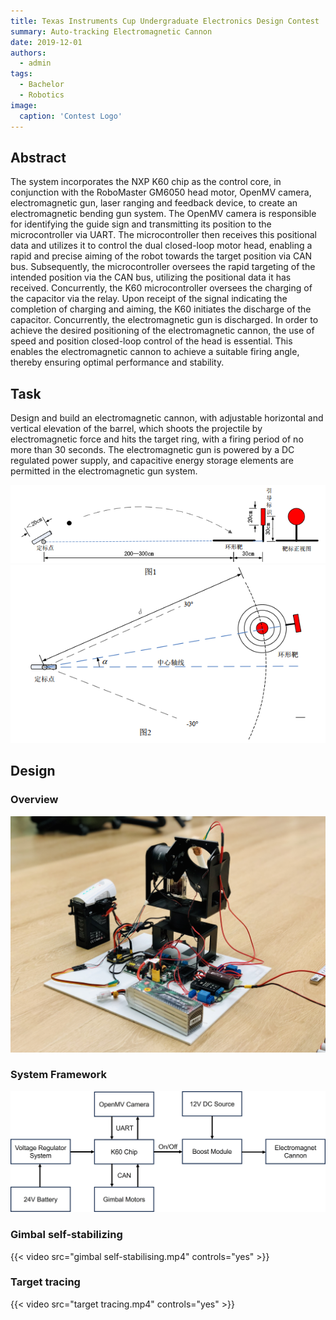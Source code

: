 ```yaml
---
title: Texas Instruments Cup Undergraduate Electronics Design Contest
summary: Auto-tracking Electromagnetic Cannon
date: 2019-12-01
authors:
  - admin
tags:
  - Bachelor
  - Robotics
image:
  caption: 'Contest Logo'
---
```


## Abstract

The system incorporates the NXP K60 chip as the control core, in conjunction with the RoboMaster GM6050 head motor, OpenMV camera, electromagnetic gun, laser ranging and feedback device, to create an electromagnetic bending gun system. The OpenMV camera is responsible for identifying the guide sign and transmitting its position to the microcontroller via UART. The microcontroller then receives this positional data and utilizes it to control the dual closed-loop motor head, enabling a rapid and precise aiming of the robot towards the target position via CAN bus. Subsequently, the microcontroller oversees the rapid targeting of the intended position via the CAN bus, utilizing the positional data it has received. Concurrently, the K60 microcontroller oversees the charging of the capacitor via the relay. Upon receipt of the signal indicating the completion of charging and aiming, the K60 initiates the discharge of the capacitor. Concurrently, the electromagnetic gun is discharged. In order to achieve the desired positioning of the electromagnetic cannon, the use of speed and position closed-loop control of the head is essential. This enables the electromagnetic cannon to achieve a suitable firing angle, thereby ensuring optimal performance and stability.

## Task

Design and build an electromagnetic cannon, with adjustable horizontal and vertical elevation of the barrel, which shoots the projectile by electromagnetic force and hits the target ring, with a firing period of no more than 30 seconds. The electromagnetic gun is powered by a DC regulated power supply, and capacitive energy storage elements are permitted in the electromagnetic gun system.

<img src=".\fig1.png" style="zoom:80%;" />

<img src=".\fig2.png" style="zoom:90%;" />

## Design

### Overview

<img src=".\Electromagnetic Cannon2.jpg" style="zoom:90%;" />

### System Framework

<img src=".\framework.jpg" style="zoom:90%;" />

### Gimbal self-stabilizing

{{< video src="gimbal self-stabilising.mp4" controls="yes" >}}

### Target tracing

{{< video src="target tracing.mp4" controls="yes" >}}
